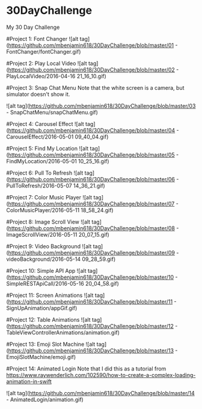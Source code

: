# 30DayChallenge
My 30 Day Challenge

#Project 1: Font Changer
![alt tag](https://github.com/mbenjamin618/30DayChallenge/blob/master/01 - FontChanger/fontChanger.gif)

#Project 2: Play Local Video
![alt tag](https://github.com/mbenjamin618/30DayChallenge/blob/master/02 - PlayLocalVideo/2016-04-16 21_16_10.gif)

#Project 3: Snap Chat Menu
Note that the white screen is a camera, but simulator doesn't show it. 

![alt tag](https://github.com/mbenjamin618/30DayChallenge/blob/master/03 - SnapChatMenu/snapChatMenu.gif)

#Project 4: Carousel Effect
![alt tag](https://github.com/mbenjamin618/30DayChallenge/blob/master/04 - CarouselEffect/2016-05-01 09_40_04.gif)

#Project 5: Find My Location
![alt tag](https://github.com/mbenjamin618/30DayChallenge/blob/master/05 - FindMyLocation/2016-05-01 10_25_16.gif)

#Project 6: Pull To Refresh
![alt tag](https://github.com/mbenjamin618/30DayChallenge/blob/master/06 - PullToRefresh/2016-05-07 14_36_21.gif)

#Project 7: Color Music Player
![alt tag](https://github.com/mbenjamin618/30DayChallenge/blob/master/07 - ColorMusicPlayer/2016-05-11 18_58_24.gif)

#Project 8: Image Scroll View
![alt tag](https://github.com/mbenjamin618/30DayChallenge/blob/master/08 - ImageScrollView/2016-05-11 20_07_15.gif)

#Project 9: Video Background
![alt tag](https://github.com/mbenjamin618/30DayChallenge/blob/master/09 - videoBackground/2016-05-14 09_28_59.gif)

#Project 10: Simple API App
![alt tag](https://github.com/mbenjamin618/30DayChallenge/blob/master/10 - SimpleRESTApiCall/2016-05-16 20_04_58.gif)

#Project 11: Screen Animations
![alt tag](https://github.com/mbenjamin618/30DayChallenge/blob/master/11 - SignUpAnimation/appGif.gif)

#Project 12: Table Animations
![alt tag](https://github.com/mbenjamin618/30DayChallenge/blob/master/12 - TableViewControllerAnimations/animation.gif)

#Project 13: Emoji Slot Machine 
![alt tag](https://github.com/mbenjamin618/30DayChallenge/blob/master/13 - EmojiSlotMachine/emoji.gif)

#Project 14: Animated Login 
Note that I did this as a tutorial from https://www.raywenderlich.com/102590/how-to-create-a-complex-loading-animation-in-swift

![alt tag](https://github.com/mbenjamin618/30DayChallenge/blob/master/14 - AnimatedLogin/animation.gif)
